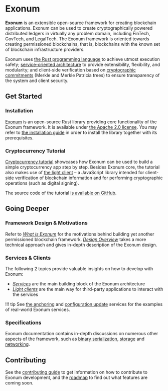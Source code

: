# Exonum

**Exonum** is an extensible open-source framework for creating blockchain applications.
Exonum can be used to create cryptographically powered distributed
ledgers in virtually any problem domain, including FinTech, GovTech, and LegalTech.
The Exonum framework is oriented towards creating permissioned blockchains,
that is, blockchains with the known set of blockchain infrastructure providers.

Exonum uses [the Rust programming language][rust] to achieve utmost execution safety;
[service-oriented architecture][wiki:soa] to provide extensibility, flexibility,
and modularity; and client-side verification based on [cryptographic commitments][wiki:commitment]
(Merkle and Merkle Patricia trees) to ensure transparency of the system
and client security.

## Get Started

### Installation

[Exonum][core] is an open-source Rust library providing core functionality
of the Exonum framework. It is available under [the Apache 2.0 license][apache].
You may refer to [the installation guide](get-started/install.md) in order to install
the library together with its prerequisites.

### Cryptocurrency Tutorial

[Cryptocurrency tutorial](get-started/create-service.md) showcases how Exonum
can be used to build a simple cryptocurrency app step by step.
Besides Exonum core, the tutorial also makes use of [the light client][client] –
a JavaScript library intended for client-side verification of blockchain information
and for performing cryptographic operations (such as digital signing).

The source code of the tutorial [is available on GitHub][tutorial].

## Going Deeper

### Framework Design & Motivations

Refer to [*What is Exonum*](get-started/what-is-exonum.md)
for the motivations behind building
yet another permissioned blockchain framework. [*Design Overview*](get-started/design-overview.md)
takes a more technical approach and gives in-depth description of the Exonum design.

### Services & Clients

The following 2 topics provide valuable insights on how to develop with Exonum:

- [*Services*](architecture/services.md) are the main building block
  of the Exonum architecture
- [*Light clients*](architecture/clients.md)
  are the main way for third-party applications to interact with the services

!!! tip
    See [the anchoring][anchoring] and [configuration update][config] services
    for the examples of real-world Exonum services.

### Specifications

Exonum documentation contains in-depth discussions on numerous other aspects
of the framework, such as [binary serialization](architecture/serialization.md),
[storage](architecture/storage.md) and [networking](advanced/network.md).

## Contributing

See the [contributing guide](contributing.md) to get information on how
to contribute to Exonum development, and the [roadmap](roadmap.md) to find out
what features are coming soon.

[rust]: http://rust-lang.org/
[wiki:soa]: https://en.wikipedia.org/wiki/Service-oriented_architecture
[wiki:commitment]: https://en.wikipedia.org/wiki/Commitment_scheme
[core]: http://github.com/exonum/exonum/
[apache]: https://opensource.org/licenses/Apache-2.0
[client]: https://github.com/exonum/exonum-client
[tutorial]: https://github.com/exonum/exonum/blob/master/examples/cryptocurrency
[anchoring]: https://github.com/exonum/exonum-btc-anchoring/
[config]: https://github.com/exonum/exonum/tree/master/services/configuration
